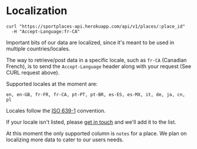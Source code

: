 # Localization

```shell
curl "https://sportplaces-api.herokuapp.com/api/v1/places/:place_id"
  -H "Accept-Language:fr-CA"
```

Important bits of our data are localized, since it's meant to be used in
multiple countries/locales.

The way to retrieve/post data in a specific locale, such as `fr-CA` (Canadian
French), is to send the `Accept-Language` header along with your request (See
CURL request above).

Supported locales at the moment are:

`en, en-GB, fr-FR, fr-CA, pt-PT, pt-BR, es-ES, es-MX, it, de, ja, cn, pl`

Locales follow the [ISO
639-1](https://en.wikipedia.org/wiki/List_of_ISO_639-1_codes) convention. 

If your locale isn't listed, please [get in touch](developers@decathlon.com) and
we'll add it to the list.

At this moment the only supported column is `notes` for a place. We plan on localizing more data to cater to our users needs.
